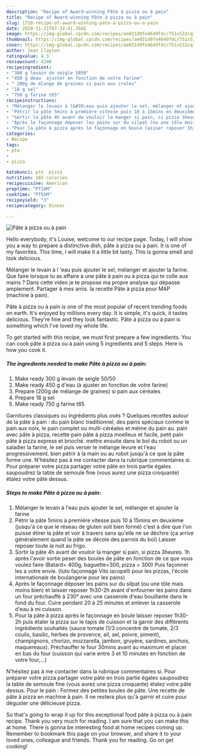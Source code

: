 ```yaml
---
description: "Recipe of Award-winning Pâte à pizza ou à pain"
title: "Recipe of Award-winning Pâte à pizza ou à pain"
slug: 1718-recipe-of-award-winning-pate-a-pizza-ou-a-pain
date: 2020-11-21T07:32:41.358Z
image: https://img-global.cpcdn.com/recipes/ae031d9fe4649fdc/751x532cq70/pate-a-pizza-ou-a-pain-photo-principale-de-la-recette.jpg
thumbnail: https://img-global.cpcdn.com/recipes/ae031d9fe4649fdc/751x532cq70/pate-a-pizza-ou-a-pain-photo-principale-de-la-recette.jpg
cover: https://img-global.cpcdn.com/recipes/ae031d9fe4649fdc/751x532cq70/pate-a-pizza-ou-a-pain-photo-principale-de-la-recette.jpg
author: Jean Clayton
ratingvalue: 4.3
reviewcount: 4240
recipeingredient:
- "300 g levain de seigle 5050"
- "450 g deau  ajuster en fonction de votre farine"
- " 200g de mlange de graines si pain aux crales"
- "18 g sel"
- "750 g farine t65"
recipeinstructions:
- "Mélanger le levain à l&#39;eau puis ajouter le sel, mélanger et ajouter la farine"
- "Pétrir la pâte 5mins à première vitesse puis 10 à 15mins en deuxième (jusqu&#39;à ce que le réseau de gluten soit bien formé) c&#39;est à dire que l&#39;on puisse étirer la pâte et voir à travers sans qu&#39;elle ne se déchire (ça arrive généralement quand la pâte se décole des parrois du bol) Laisser reposer toute la nuit au frigo."
- "Sortir la pâte 4h avant de vouloir la manger si pain, si pizza 3heures. 1h après l&#39;avoir sortie peser des boules de pâte en fonction de ce que vous voulez faire (Batard= 400g, baguette=300, pizza = 300) Puis façonner les a votre envie. (tuto façonnage Vito iacopelli pour les pizzas, l&#39;école internationale de boulangerie pour les pains)"
- "Après le façonnage déposer les pains sur du silpat (ou une tôle mais moins bien) et laisser reposer 1h30-2h avant d&#39;enfourner les pains dans un four préchauffé à 230° avec une casserole d&#39;eau bouillante dans le fond du four. Cuire pendant 20 à 25 minutes et enlever la casserole d&#39;eau à mi cuisson."
- "Pour la pâte à pizza après le façonnage en boule laisser reposer 1h30-2h puis étaler la pizza sur le tapis de cuisson et la garnir des différents ingrédients souhaités (sauce tomate (1/3 concentré de tomate, 2/3 coulis, basilic, herbes de provence, ail, sel, poivre, piment), champignons, chorizo, mozzarella, jambon, gruyère, sardines, anchois, maquereaux). Préchauffer le four 30mins avant au maximum et placer en bas du four (cuisson qui varie entre 3 et 10 minutes en fonction de votre four,...)"
categories:
- Recipe
tags:
- pte
- 
- pizza

katakunci: pte  pizza 
nutrition: 165 calories
recipecuisine: American
preptime: "PT24M"
cooktime: "PT55M"
recipeyield: "3"
recipecategory: Dinner

---
```



![Pâte à pizza ou à pain](https://img-global.cpcdn.com/recipes/ae031d9fe4649fdc/751x532cq70/pate-a-pizza-ou-a-pain-photo-principale-de-la-recette.jpg)

Hello everybody, it's Louise, welcome to our recipe page. Today, I will show you a way to prepare a distinctive dish, pâte à pizza ou à pain. It is one of my favorites. This time, I will make it a little bit tasty. This is gonna smell and look delicious.

Mélanger le levain à l &#39;eau puis ajouter le sel, mélanger et ajouter la farine. Que faire lorsque tu as affaire à une pâte à pain ou à pizza qui te colle aux mains ? Dans cette video je te propose ma propre analyse qui dépasse amplement. Partager à mes amis. la recette Pâte à pizza pour MAP (machine à pain).

Pâte à pizza ou à pain is one of the most popular of recent trending foods on earth. It's enjoyed by millions every day. It is simple, it's quick, it tastes delicious. They're fine and they look fantastic. Pâte à pizza ou à pain is something which I've loved my whole life.


To get started with this recipe, we must first prepare a few ingredients. You can cook pâte à pizza ou à pain using 5 ingredients and 5 steps. Here is how you cook it.

<!--inarticleads1-->

##### The ingredients needed to make Pâte à pizza ou à pain:

1. Make ready 300 g levain de seigle 50/50
1. Make ready 450 g d&#39;eau (à ajuster en fonction de votre farine)
1. Prepare  (200g de mélange de graines) si pain aux céréales
1. Prepare 18 g sel
1. Make ready 750 g farine t65


Garnitures classiques ou ingrédients plus osés ? Quelques recettes autour de la pâte à pain : du pain blanc traditionnel, des pains spéciaux comme le pain aux noix, le pain complet ou multi-céréales et même du pain au. pain avec pâte à pizza, recette pain pâte à pizza moelleux et facile, petit pain pâte à pizza express et brioché. mettre ensuite dans le bol du robot ou un saladier la farine, le sel puis verser le mélange levure et l&#39;eau progressivement. bien pétrir à la main ou au robot jusqu&#39;à ce que la pâte forme une. N&#39;hésitez pas à me contacter dans la rubrique commentaires si. Pour préparer votre pizza partager votre pâte en trois partie égales saupoudrez la table de semoule fine (vous aurez une pizza croquante) étalez votre pâte dessus. 

<!--inarticleads2-->

##### Steps to make Pâte à pizza ou à pain:

1. Mélanger le levain à l&#39;eau puis ajouter le sel, mélanger et ajouter la farine
1. Pétrir la pâte 5mins à première vitesse puis 10 à 15mins en deuxième (jusqu&#39;à ce que le réseau de gluten soit bien formé) c&#39;est à dire que l&#39;on puisse étirer la pâte et voir à travers sans qu&#39;elle ne se déchire (ça arrive généralement quand la pâte se décole des parrois du bol) Laisser reposer toute la nuit au frigo.
1. Sortir la pâte 4h avant de vouloir la manger si pain, si pizza 3heures. 1h après l&#39;avoir sortie peser des boules de pâte en fonction de ce que vous voulez faire (Batard= 400g, baguette=300, pizza = 300) Puis façonner les a votre envie. (tuto façonnage Vito iacopelli pour les pizzas, l&#39;école internationale de boulangerie pour les pains)
1. Après le façonnage déposer les pains sur du silpat (ou une tôle mais moins bien) et laisser reposer 1h30-2h avant d&#39;enfourner les pains dans un four préchauffé à 230° avec une casserole d&#39;eau bouillante dans le fond du four. Cuire pendant 20 à 25 minutes et enlever la casserole d&#39;eau à mi cuisson.
1. Pour la pâte à pizza après le façonnage en boule laisser reposer 1h30-2h puis étaler la pizza sur le tapis de cuisson et la garnir des différents ingrédients souhaités (sauce tomate (1/3 concentré de tomate, 2/3 coulis, basilic, herbes de provence, ail, sel, poivre, piment), champignons, chorizo, mozzarella, jambon, gruyère, sardines, anchois, maquereaux). Préchauffer le four 30mins avant au maximum et placer en bas du four (cuisson qui varie entre 3 et 10 minutes en fonction de votre four,...)


N&#39;hésitez pas à me contacter dans la rubrique commentaires si. Pour préparer votre pizza partager votre pâte en trois partie égales saupoudrez la table de semoule fine (vous aurez une pizza croquante) étalez votre pâte dessus. Pour le pain : Formez des petites boules de pâte. Une recette de pâte à pizza en machine à pain. Il ne restera plus qu&#39;à garnir et cuire pour déguster une délicieuse pizza. 

So that's going to wrap it up for this exceptional food pâte à pizza ou à pain recipe. Thank you very much for reading. I am sure that you can make this at home. There is gonna be interesting food at home recipes coming up. Remember to bookmark this page on your browser, and share it to your loved ones, colleague and friends. Thank you for reading. Go on get cooking!
